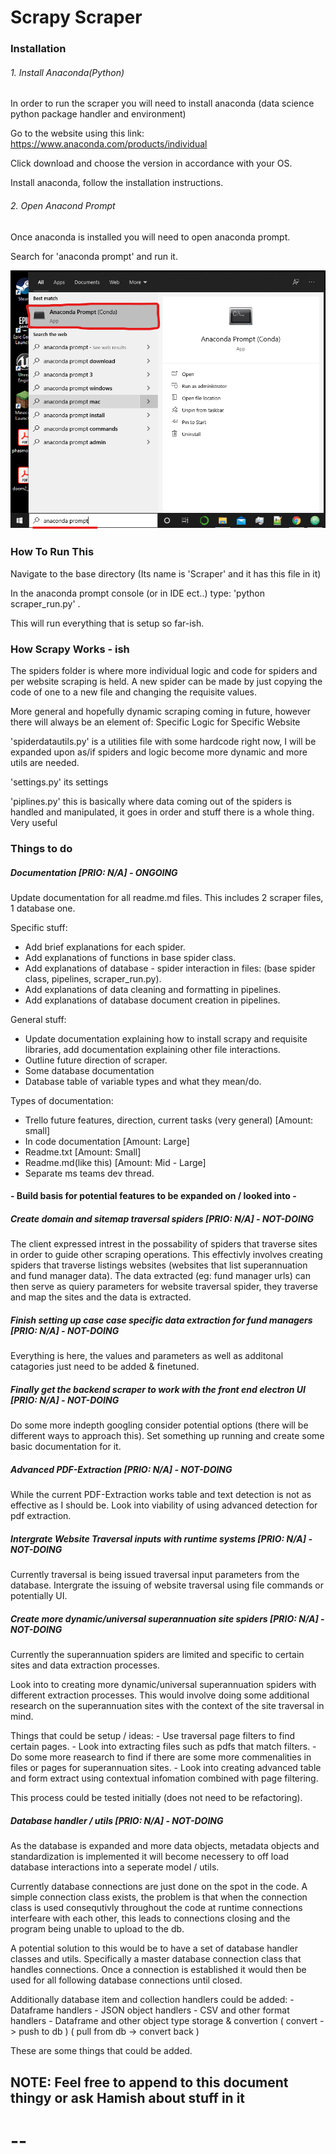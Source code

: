 # Scrapy Scraper



### Installation

###### 1. Install Anaconda(Python)

In order to run the scraper you will need to install anaconda (data science python package handler and environment)

Go to the website using this link:
https://www.anaconda.com/products/individual

Click download and choose the version in accordance with your OS.

Install anaconda, follow the installation instructions.

###### 2. Open Anacond Prompt

Once anaconda is installed you will need to open anaconda prompt.

Search for 'anaconda prompt' and run it.

![Example on windows](repo_images/anaconda_prompt.png)


### How To Run This

Navigate to the base directory (Its name is 'Scraper' and it has this file in it)

In the anaconda prompt console (or in IDE ect..) type: 'python scraper_run.py' .

This will run everything that is setup so far-ish.


### How Scrapy Works - ish
The spiders folder is where more individual logic and code for spiders and per website scraping is held.
A new spider can be made by just copying the code of one to a new file and changing the requisite values.

More general and hopefully dynamic scraping coming in future, however there will always be an element of: Specific Logic for Specific Website

'spiderdatautils.py' is a utilities file with some hardcode right now, I will be expanded upon as/if spiders and logic become more dynamic and more utils are needed.

'settings.py' its settings

'piplines.py' this is basically where data coming out of the spiders is handled and manipulated, it goes in order and stuff there is a whole thing. Very useful


### Things to do

##### Documentation [PRIO: N/A] - ONGOING

Update documentation for all readme.md files. This includes 2 scraper files, 1 database one.

Specific stuff:
 - Add brief explanations for each spider.
 - Add explanations of functions in base spider class.
 - Add explanations of database - spider interaction in files: (base spider class, pipelines, scraper_run.py).
 - Add explanations of data cleaning and formatting in pipelines.
 - Add explanations of database document creation in pipelines.

General stuff:
 - Update documentation explaining how to install scrapy and requisite libraries, add documentation explaining other file interactions.
 - Outline future direction of scraper.
 - Some database documentation
 - Database table of variable types and what they mean/do.

Types of documentation:
 - Trello future features, direction, current tasks (very general) [Amount: small]
 - In code documentation [Amount: Large]
 - Readme.txt [Amount: Small]
 - Readme.md(like this) [Amount: Mid - Large]
 - Separate ms teams dev thread.

#### - Build basis for potential features to be expanded on / looked into -


##### Create domain and sitemap traversal spiders [PRIO: N/A] - NOT-DOING

The client expressed intrest in the possability of spiders that traverse sites in order to guide other scraping operations.
This effectivly involves creating spiders that traverse listings websites (websites that list superannuation and fund manager data).
The data extracted (eg: fund manager urls) can then serve as quiery parameters for website traversal spider,
they traverse and map the sites and the data is extracted.


##### Finish setting up case case specific data extraction for fund managers [PRIO: N/A] - NOT-DOING

Everything is here, the values and parameters as well as additonal catagories just need to be added & finetuned.

##### Finally get the backend scraper to work with the front end electron UI [PRIO: N/A] - NOT-DOING

Do some more indepth googling consider potential options (there will be different ways to approach this).
Set something up running and create some basic documentation for it.

##### Advanced PDF-Extraction [PRIO: N/A] - NOT-DOING

While the current PDF-Extraction works table and text detection is not as effective as I should be.
Look into viability of using advanced detection for pdf extraction.

#####  Intergrate Website Traversal inputs with runtime systems [PRIO: N/A] - NOT-DOING

Currently traversal is being issued traversal input parameters from the database.
Intergrate the issuing of website traversal using file commands or potentially UI.

##### Create more dynamic/universal superannuation site spiders [PRIO: N/A] - NOT-DOING

Currently the superannuation spiders are limited and specific to certain sites and data extraction processes.

Look into to creating more dynamic/universal superannuation spiders with different extraction processes.
This would involve doing some additional research on the superannuation sites with the context of the site traversal in mind.

Things that could be setup / ideas:
	- Use traversal page filters to find certain pages.
    - Look into extracting files such as pdfs that match filters.
    - Do some more reasearch to find if there are some more commenalities in files or pages for superannuation sites.
    - Look into creating advanced table and form extract using contextual infomation combined with page filtering.

This process could be tested initially (does not need to be refactoring).

##### Database handler / utils [PRIO: N/A] - NOT-DOING

As the database is expanded and more data objects, metadata objects and standardization is implemented it will become necessery to off load database interactions into a seperate model / utils.

Currently database connections are just done on the spot in the code.
A simple connection class exists, the problem is that when the connection class is used consequtivly throughout the code at runtime connections interfeare with each other,
this leads to connections closing and the program being unable to upload to the db.

A potential solution to this would be to have a set of database handler classes and utils. Specifically a master database connection class that handles connections.
Once a connection is established it would then be used for all following database connections until closed.

Additionally database item and collection handlers could be added:
	- Dataframe handlers
    - JSON object handlers
    - CSV and other format handlers
    - Dataframe and other object type storage & convertion ( convert -> push to db ) ( pull from db -> convert back )

These are some things that could be added.



## NOTE: Feel free to append to this document thingy or ask Hamish about stuff in it


# --

